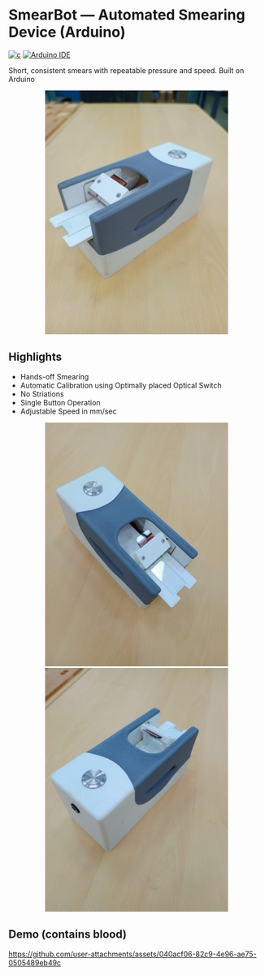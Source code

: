 # SmearBot — Automated Smearing Device (Arduino)

[![c](https://img.shields.io/badge/C-00599C?logo=c)](https://en.cppreference.com/w/)
[![Arduino IDE](https://img.shields.io/badge/Arduino_IDE-00979D?&logo=arduino&logoColor=white)](https://www.arduino.cc/en/software/)

Short, consistent smears with repeatable pressure and speed. Built on Arduino

<p align="center"> <img alt="SmearBot hero" src="assets/hero.jpg" width="360"> </p>

## Highlights

- Hands-off Smearing
- Automatic Calibration using Optimally placed Optical Switch
- No Striations
- Single Button Operation
- Adjustable Speed in mm/sec


<p  align="center"> <img alt="Smear pass 1" src="assets/smear1.jpg" width="360"> <img alt="Smear pass 2" src="assets/smear2.jpg" width="360"> </p></p>

## Demo (contains blood)

https://github.com/user-attachments/assets/040acf06-82c9-4e96-ae75-0505489eb49c

